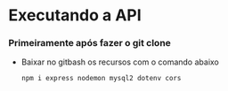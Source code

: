 # Executando a API

### Primeiramente após fazer o git clone

* Baixar no gitbash os recursos com o comando abaixo

    ```
    npm i express nodemon mysql2 dotenv cors
    ```